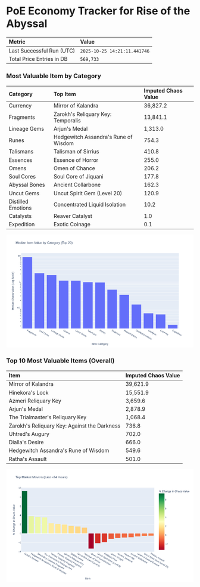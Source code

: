 # PoE Economy Tracker for Rise of the Abyssal

<!-- START_MAINTENANCE -->
| Metric | Value |
|:---|:---|
| Last Successful Run (UTC) | `2025-10-25 14:21:11.441746` |
| Total Price Entries in DB | `569,733` |

<!-- END_MAINTENANCE -->

<!-- START_DATAFRAME_DEBUG -->
<!-- END_DATAFRAME_DEBUG -->

<!-- START_CATEGORY_ANALYSIS -->
### Most Valuable Item by Category
| Category | Top Item | Imputed Chaos Value |
| :--- | :--- | :--- |
| Currency | Mirror of Kalandra | 36,827.2 |
| Fragments | Zarokh's Reliquary Key: Temporalis | 13,841.1 |
| Lineage Gems | Arjun's Medal | 1,313.0 |
| Runes | Hedgewitch Assandra's Rune of Wisdom | 754.3 |
| Talismans | Talisman of Sirrius | 410.8 |
| Essences | Essence of Horror | 255.0 |
| Omens | Omen of Chance | 206.2 |
| Soul Cores | Soul Core of Jiquani | 177.8 |
| Abyssal Bones | Ancient Collarbone | 162.3 |
| Uncut Gems | Uncut Spirit Gem (Level 20) | 120.9 |
| Distilled Emotions | Concentrated Liquid Isolation | 10.2 |
| Catalysts | Reaver Catalyst | 1.0 |
| Expedition | Exotic Coinage | 0.1 |


![Category Analysis Chart](charts/category_analysis.png)
<!-- END_ANALYSIS -->

<!-- START_ANALYSIS -->
### Top 10 Most Valuable Items (Overall)
| Item | Imputed Chaos Value |
| :--- | :--- |
| Mirror of Kalandra | 39,621.9 |
| Hinekora's Lock | 15,551.9 |
| Azmeri Reliquary Key | 3,659.6 |
| Arjun's Medal | 2,878.9 |
| The Trialmaster's Reliquary Key | 1,068.4 |
| Zarokh's Reliquary Key: Against the Darkness | 736.8 |
| Uhtred's Augury | 702.0 |
| Dialla's Desire | 666.0 |
| Hedgewitch Assandra's Rune of Wisdom | 549.6 |
| Ratha's Assault | 501.0 |


![Market Movers Chart](charts/market_movers.png)
<!-- END_ANALYSIS -->
